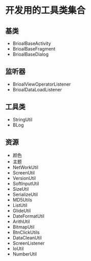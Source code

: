 # 开发用的工具类集合

## 基类
- BrioalBaseActivity
- BrioalBaseFragment
- BrioalBaseDialog

## 监听器
- BrioalViewOperatorListener
- BrioalDataLoadListener

## 工具类
- StringUtil
- BLog

## 资源
- 颜色
- 主题
- NetWorkUtil
- ScreenUtil
- VersionUtil
- SoftInputUtil
- SizeUtil
- SerializeUtil
- MD5Utils
- ListUtil
- GlideUtil
- DateFormatUtil
- ArithUtil
- BitmapUtil
- BtnClickUtils
- DataCleanUtil
- ScreenListener
- IoUtil
- NumberUtil


